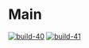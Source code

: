 # Main
[![build-40](https://github.com/socially-distant/main/actions/workflows/build-40.yml/badge.svg)](https://github.com/socially-distant/main/actions/workflows/build-40.yml)
[![build-41](https://github.com/socially-distant/main/actions/workflows/build-41.yml/badge.svg)](https://github.com/socially-distant/main/actions/workflows/build-41.yml)
